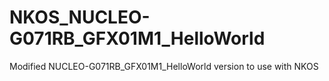 # NKOS_NUCLEO-G071RB_GFX01M1_HelloWorld
Modified NUCLEO-G071RB_GFX01M1_HelloWorld version to use with NKOS
